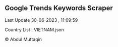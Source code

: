 

## Google Trends Keywords Scraper 
 
Last Update 30-06-2023 , 11:09:59

Country List :
VIETNAM.json



© Abdul Muttaqin 

